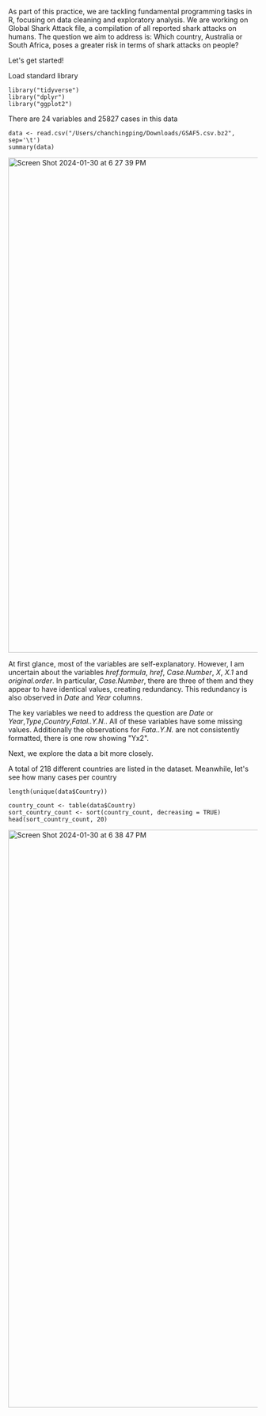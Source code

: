 As part of this practice, we are tackling fundamental programming tasks in R, focusing on data cleaning and exploratory analysis. 
We are working on Global Shark Attack file, a compilation of all reported shark attacks on humans. 
The question we aim to address is: Which country, Australia or South Africa, poses a greater risk in terms of shark attacks on people?

Let's get started!


Load standard library
```
library("tidyverse")
library("dplyr")
library("ggplot2")
```

There are 24 variables and 25827 cases in this data
```
data <- read.csv("/Users/chanchingping/Downloads/GSAF5.csv.bz2", sep='\t')
summary(data)
```
<img width="1001" alt="Screen Shot 2024-01-30 at 6 27 39 PM" src="https://github.com/cp571/Data-Cleaning/assets/157858508/274ba681-cba8-4c48-9f76-a3f433d400c9">


At first glance, most of the variables are self-explanatory. However, I am uncertain about the variables *href.formula*, *href*, *Case.Number*, *X*, *X.1* and *original.order*. In particular, *Case.Number*, there are three of them and they appear to have identical values, creating redundancy.  This redundancy is also observed in *Date* and *Year* columns.

The key variables we need to address the question are *Date* or *Year*,*Type*,*Country*,*Fatal..Y.N.*. All of these variables have some missing values. Additionally the observations for *Fata..Y.N.* are not consistently formatted, there is one row showing "Yx2".

Next, we explore the data a bit more closely. 

A total of 218 different countries are listed in the dataset. Meanwhile, let's see how many cases per country
```
length(unique(data$Country))

country_count <- table(data$Country)
sort_country_count <- sort(country_count, decreasing = TRUE)
head(sort_country_count, 20)
```
<img width="1168" alt="Screen Shot 2024-01-30 at 6 38 47 PM" src="https://github.com/cp571/Data-Cleaning/assets/157858508/26b45841-cd62-46b2-9e33-bd4b87413f08">


                                                                                                                                        
